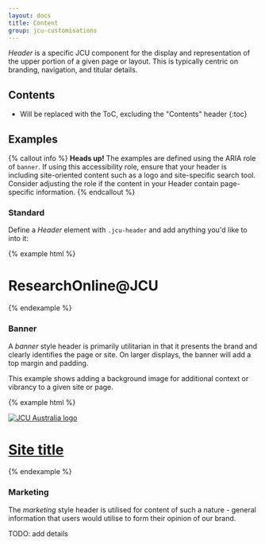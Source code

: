 ```yaml
---
layout: docs
title: Content
group: jcu-customisations
---
```


*Header* is a specific JCU component for the display and representation of
the upper portion of a given page or layout.  This is typically centric on
branding, navigation, and titular details.

## Contents

* Will be replaced with the ToC, excluding the "Contents" header
{:toc}

## Examples

{% callout info %}
**Heads up!** The examples are defined using the ARIA role of `banner`. If using
this accessibility role, ensure that your header is including site-oriented
content such as a logo and site-specific search tool.  Consider adjusting the
role if the content in your Header contain page-specific information.
{% endcallout %}

### Standard

Define a *Header* element with `.jcu-header` and add anything you'd like to into
it:

{% example html %}
<div class="container jcu-header" role="banner" aria-labelledby="page-title">
  <div class="row">
    <div class="col-xs-12">
      <h1 class="jcu-header__page-title" id="page-title">ResearchOnline@JCU</h1>
    </div>
  </div>
</div>
{% endexample %}

### Banner

A *banner* style header is primarily utilitarian in that it presents the brand
and clearly identifies the page or site.  On larger displays, the banner will
add a top margin and padding.

This example shows adding a background image for additional context or vibrancy
to a given site or page.

{% example html %}
<div class="container jcu-header jcu-header--banner jcu-bg--blue-fish" role="banner" aria-labelledby="page-title2">
  <div class="row jcu-bg--black-50pc">
    <div class="col-xs-6 text-left">
      <a class="jcu-brand" href="https://www.jcu.edu.au">
        <img class="img-fluid" src="{{ site.baseurl }}/dist/images/jcua-logo-mono-reversed.svg" alt="JCU Australia logo">
      </a>
    </div>
    <div class="col-xs-6 text-right">
      <a href="#"><h1 class="jcu-header__page-title" id="page-title2">Site title</h1></a>
    </div>
  </div>
</div>
{% endexample %}

### Marketing

The *marketing* style header is utilised for content of such a nature - general
information that users would utilise to form their opinion of our brand.

TODO: add details
